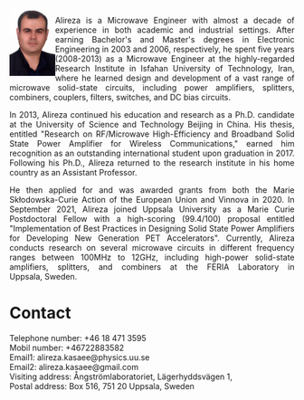 <img src="./imgs/AlirezaJPG.jpg" align="left" width="16%"/>
<p align="justify">Alireza is a Microwave Engineer with almost a decade of experience in both academic and industrial settings. After earning Bachelor's and Master's degrees in Electronic Engineering in 2003 and 2006, respectively, he spent five years (2008-2013) as a Microwave Engineer at the highly-regarded Research Institute in Isfahan University of Technology, Iran, where he learned design and development of a vast range of microwave solid-state circuits, including power amplifiers, splitters, combiners, couplers, filters, switches, and DC bias circuits. 
</p>

<p align="justify">In 2013, Alireza continued his education and research as a Ph.D. candidate at the University of Science and Technology Beijing in China. His thesis, entitled "Research on RF/Microwave High-Efficiency and Broadband Solid State Power Amplifier for Wireless Communications," earned him recognition as an outstanding international student upon graduation in 2017. Following his Ph.D., Alireza returned to the research institute in his home country as an Assistant Professor. 
</p>
<p align="justify">He then applied for and was awarded grants from both the Marie Skłodowska-Curie Action of the European Union and Vinnova in 2020. In September 2021, Alireza joined Uppsala University as a Marie Curie Postdoctoral Fellow with a high-scoring (99.4/100) proposal entitled "Implementation of Best Practices in Designing Solid State Power Amplifiers for Developing New Generation PET Accelerators". Currently, Alireza conducts research on several microwave circuits in different frequency ranges between 100MHz to 12GHz, including high-power solid-state amplifiers, splitters, and combiners at the FERIA Laboratory in Uppsala, Sweden.
</p>

<h1> Contact</h1>
<p>Telephone number: +46 18 471 3595<br/>
Mobil number: +46722883582<br/>
Email1: alireza.kasaee@physics.uu.se<br/>
Email2: alireza.kasaee@gmail.com<br/>
Visiting address: Ångströmlaboratoriet, Lägerhyddsvägen 1,<br/>
Postal address: Box 516, 751 20 Uppsala, Sweden</p1>


